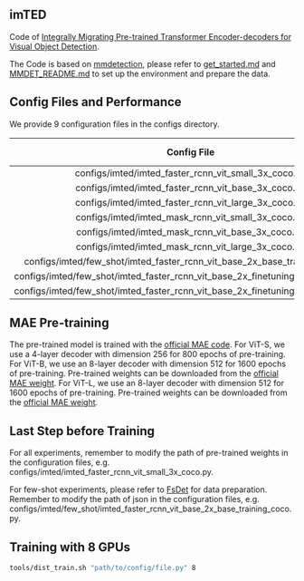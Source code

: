 ## imTED

Code of [Integrally Migrating Pre-trained Transformer Encoder-decoders for  Visual Object Detection](https://arxiv.org/abs/2205.09613).

The Code is based on [mmdetection](https://github.com/open-mmlab/mmdetection), please refer to [get_started.md](docs/en/get_started.md) and [MMDET_README.md](MMDET_README.md) to set up the environment and prepare the data.

## Config Files and Performance

We provide 9 configuration files in the configs directory.

| Config File                                                                        | Backbone    | Epochs    | Box AP      | Mask AP   |
| :--------------------------------------------------------------------------------: | :---------: | :-------: | :---------: | :-------: |
| configs/imted/imted_faster_rcnn_vit_small_3x_coco.py                               | ViT-S       | 36        | 48.2        |           |  
| configs/imted/imted_faster_rcnn_vit_base_3x_coco.py                                | ViT-B       | 36        | 52.9        |           | 
| configs/imted/imted_faster_rcnn_vit_large_3x_coco.py                               | ViT-L       | 36        | 55.4        |           | 
| configs/imted/imted_mask_rcnn_vit_small_3x_coco.py                                 | ViT-S       | 36        | 48.7        | 42.7      | 
| configs/imted/imted_mask_rcnn_vit_base_3x_coco.py                                  | ViT-B       | 36        | 53.3        | 46.4      |
| configs/imted/imted_mask_rcnn_vit_large_3x_coco.py                                 | ViT-L       | 36        | 55.5        | 48.1      |
| configs/imted/few_shot/imted_faster_rcnn_vit_base_2x_base_training_coco.py         | ViT-B       | 24        | 50.6        |           |
| configs/imted/few_shot/imted_faster_rcnn_vit_base_2x_finetuning_10shot_coco.py     | ViT-B       | 108       | 22.5        |           |
| configs/imted/few_shot/imted_faster_rcnn_vit_base_2x_finetuning_30shot_coco.py     | ViT-B       | 108       | 30.2        |           |

## MAE Pre-training

The pre-trained model is trained with the [official MAE code](https://github.com/facebookresearch/mae). 
For ViT-S, we use a 4-layer decoder with dimension 256 for 800 epochs of pre-training. 
For ViT-B, we use an 8-layer decoder with dimension 512 for 1600 epochs of pre-training. Pre-trained weights can be downloaded from the [official MAE weight](https://dl.fbaipublicfiles.com/mae/pretrain/mae_pretrain_vit_base_full.pth).
For ViT-L, we use an 8-layer decoder with dimension 512 for 1600 epochs of pre-training. Pre-trained weights can be downloaded from the [official MAE weight](https://dl.fbaipublicfiles.com/mae/pretrain/mae_pretrain_vit_large_full.pth).

## Last Step before Training
For all experiments, remember to modify the path of pre-trained weights in the configuration files, e.g. configs/imted/imted_faster_rcnn_vit_small_3x_coco.py.

For few-shot experiments, please refer to [FsDet](https://github.com/ucbdrive/few-shot-object-detection/blob/master/datasets/README.md#:~:text=2%2C%20and%203.-,COCO%3A,-cocosplit/%0A%20%20datasplit/%0A%20%20%20%20trainvalno5k) for data preparation. Remember to modify the path of json in the configuration files, e.g. configs/imted/few_shot/imted_faster_rcnn_vit_base_2x_base_training_coco.py.

## Training with 8 GPUs

```bash
tools/dist_train.sh "path/to/config/file.py" 8
```
